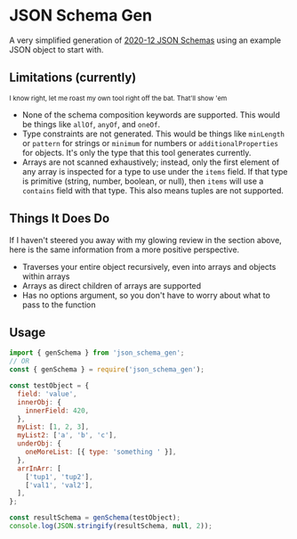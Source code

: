 # JSON Schema Gen

A very simplified generation of [2020-12 JSON Schemas](https://json-schema.org/) using an example JSON object to start with.

## Limitations (currently)

<sub>I know right, let me roast my own tool right off the bat. That'll show 'em</sub>

- None of the schema composition keywords are supported. This would be things like `allOf`, `anyOf`, and `oneOf`.
- Type constraints are not generated. This would be things like `minLength` or `pattern` for strings or `minimum` for numbers or `additionalProperties` for objects. It's only the type that this tool generates currently.
- Arrays are not scanned exhaustively; instead, only the first element of any array is inspected for a type to use under the `items` field. If that type is primitive (string, number, boolean, or null), then `items` will use a `contains` field with that type. This also means tuples are not supported.

## Things It Does Do

If I haven't steered you away with my glowing review in the section above, here is the same information from a more positive perspective.

- Traverses your entire object recursively, even into arrays and objects within arrays
- Arrays as direct children of arrays are supported
- Has no options argument, so you don't have to worry about what to pass to the function

## Usage

```js
import { genSchema } from 'json_schema_gen';
// OR
const { genSchema } = require('json_schema_gen');

const testObject = {
  field: 'value',
  innerObj: {
    innerField: 420,
  },
  myList: [1, 2, 3],
  myList2: ['a', 'b', 'c'],
  underObj: {
    oneMoreList: [{ type: 'something ' }],
  },
  arrInArr: [
    ['tup1', 'tup2'],
    ['val1', 'val2'],
  ],
};

const resultSchema = genSchema(testObject);
console.log(JSON.stringify(resultSchema, null, 2));
```
